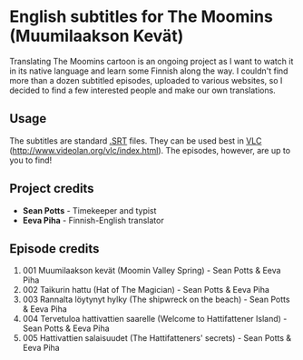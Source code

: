 # English subtitles for The Moomins (Muumilaakson Kevät)

Translating The Moomins cartoon is an ongoing project as I want to watch it in its native language and learn some Finnish along the way. I couldn't find more than a dozen subtitled episodes, uploaded to various websites, so I decided to find a few interested people and make our own translations.

## Usage

The subtitles are standard [.SRT](https://en.wikipedia.org/wiki/SubRip) files. They can be used best in [VLC](http://www.videolan.org/vlc/index.html) (http://www.videolan.org/vlc/index.html). The episodes, however, are up to you to find!

## Project credits

+ **Sean Potts** - Timekeeper and typist
+ **Eeva Piha** - Finnish-English translator

## Episode credits

1. 001 Muumilaakson kevät (Moomin Valley Spring) - Sean Potts & Eeva Piha
2. 002 Taikurin hattu (Hat of The Magician) - Sean Potts & Eeva Piha
3. 003 Rannalta löytynyt hylky (The shipwreck on the beach) - Sean Potts & Eeva Piha
4. 004 Tervetuloa hattivattien saarelle (Welcome to Hattifattener Island) - Sean Potts & Eeva Piha
5. 005 Hattivattien salaisuudet (The Hattifatteners' secrets) - Sean Potts & Eeva Piha